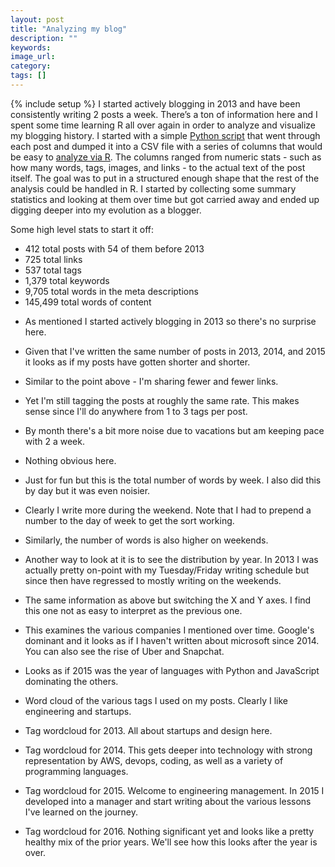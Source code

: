 ```yaml
---
layout: post
title: "Analyzing my blog"
description: ""
keywords:
image_url:
category:
tags: []
---
```

{% include setup %}
I started actively blogging in 2013 and have been consistently writing 2 posts a week. There’s a ton of information here and I spent some time learning R all over again in order to analyze and visualize my blogging history. I started with a simple [Python script](https://github.com/dangoldin/blog-analytics/blob/master/analyze.py) that went through each post and dumped it into a CSV file with a series of columns that would be easy to [analyze via R](https://github.com/dangoldin/blog-analytics/blob/master/analyze.R). The columns ranged from numeric stats - such as how many words, tags, images, and links - to the actual text of the post itself. The goal was to put in a structured enough shape that the rest of the analysis could be handled in R. I started by collecting some summary statistics and looking at them over time but got carried away and ended up digging deeper into my evolution as a blogger.

Some high level stats to start it off:

- 412 total posts with 54 of them before 2013
- 725 total links
- 537 total tags
- 1,379 total keywords
- 9,705 total words in the meta descriptions
- 145,499 total words of content

<ul class="thumbnails">
  <li class="span8">
    <div class="thumbnail">
      <amp-img src="{{ IMG_PATH }}date_year-plot-count.png" alt="Posts by year" width="2525" height="1425" layout="responsive">
      <p>As mentioned I started actively blogging in 2013 so there's no surprise here.</p>
    </div>
  </li>

  <li class="span8">
    <div class="thumbnail">
      <amp-img src="{{ IMG_PATH }}date_year-plot-words.png" alt="Words by year" width="2525" height="1425" layout="responsive">
      <p>Given that I've written the same number of posts in 2013, 2014, and 2015 it looks as if my posts have gotten shorter and shorter.</p>
    </div>
  </li>

  <li class="span8">
    <div class="thumbnail">
      <amp-img src="{{ IMG_PATH }}date_year-plot-links.png" alt="Links by year" width="2525" height="1425" layout="responsive">
      <p>Similar to the point above - I'm sharing fewer and fewer links.</p>
    </div>
  </li>

  <li class="span8">
    <div class="thumbnail">
      <amp-img src="{{ IMG_PATH }}date_year-plot-tags.png" alt="Tags by year" width="2525" height="1425" layout="responsive">
      <p>Yet I'm still tagging the posts at roughly the same rate. This makes sense since I'll do anywhere from 1 to 3 tags per post.</p>
    </div>
  </li>

  <li class="span8">
    <div class="thumbnail">
      <amp-img src="{{ IMG_PATH }}date_month-plot-count.png" alt="Posts by month" width="2525" height="1425" layout="responsive">
      <p>By month there's a bit more noise due to vacations but am keeping pace with 2 a week.</p>
    </div>
  </li>

  <li class="span8">
    <div class="thumbnail">
      <amp-img src="{{ IMG_PATH }}date_month-plot-words.png" alt="Words by month" width="2525" height="1425" layout="responsive">
      <p>Nothing obvious here.</p>
    </div>
  </li>

  <li class="span8">
    <div class="thumbnail">
      <amp-img src="{{ IMG_PATH }}date_week-plot-words-v2.png" alt="Words by week" width="2525" height="1182" layout="responsive">
      <p>Just for fun but this is the total number of words by week. I also did this by day but it was even noisier.</p>
    </div>
  </li>

  <li class="span8">
    <div class="thumbnail">
      <amp-img src="{{ IMG_PATH }}dow-plot-count.png" alt="Posts by day of week" width="2525" height="1425" layout="responsive">
      <p>Clearly I write more during the weekend. Note that I had to prepend a number to the day of week to get the sort working.</p>
    </div>
  </li>

  <li class="span8">
    <div class="thumbnail">
      <amp-img src="{{ IMG_PATH }}dow-plot-words.png" alt="Words by day of week" width="2525" height="1425" layout="responsive">
      <p>Similarly, the number of words is also higher on weekends.</p>
    </div>
  </li>

  <li class="span8">
    <div class="thumbnail">
      <amp-img src="{{ IMG_PATH }}date_year-dow-plot1.png" alt="Number of posts by day of week and year" width="2525" height="1425" layout="responsive">
      <p>Another way to look at it is to see the distribution by year. In 2013 I was actually pretty on-point with my Tuesday/Friday writing schedule but since then have regressed to mostly writing on the weekends.</p>
    </div>
  </li>

  <li class="span8">
    <div class="thumbnail">
      <amp-img src="{{ IMG_PATH }}date_year-dow-plot2.png" alt="Number of posts by year and day of week" width="2525" height="1425" layout="responsive">
      <p>The same information as above but switching the X and Y axes. I find this one not as easy to interpret as the previous one.</p>
    </div>
  </li>

  <li class="span8">
    <div class="thumbnail">
      <amp-img src="{{ IMG_PATH }}company-mention.png" alt="Company mentions" width="2525" height="1425" layout="responsive">
      <p>This examines the various companies I mentioned over time. Google's dominant and it looks as if I haven't written about microsoft since 2014. You can also see the rise of Uber and Snapchat.</p>
    </div>
  </li>

  <li class="span8">
    <div class="thumbnail">
      <amp-img src="{{ IMG_PATH }}language-mention.png" alt="Java mentions" width="2525" height="1425" layout="responsive">
      <p>Looks as if 2015 was the year of languages with Python and JavaScript dominating the others.</p>
    </div>
  </li>

  <li class="span8">
    <div class="thumbnail">
      <amp-img src="{{ IMG_PATH }}wordcloud.png" alt="Tag wordcloud" width="600" height="600" layout="responsive">
      <p>Word cloud of the various tags I used on my posts. Clearly I like engineering and startups.</p>
    </div>
  </li>

  <li class="span8">
    <div class="thumbnail">
      <amp-img src="{{ IMG_PATH }}wordcloud_2013.png" alt="Tag wordcloud 2013" width="600" height="600" layout="responsive">
      <p>Tag wordcloud for 2013. All about startups and design here.</p>
    </div>
  </li>

  <li class="span8">
    <div class="thumbnail">
      <amp-img src="{{ IMG_PATH }}wordcloud_2014.png" alt="Tag wordcloud 2014" width="600" height="600" layout="responsive">
      <p>Tag wordcloud for 2014. This gets deeper into technology with strong representation by AWS, devops, coding, as well as a variety of programming languages.</p>
    </div>
  </li>

  <li class="span8">
    <div class="thumbnail">
      <amp-img src="{{ IMG_PATH }}wordcloud_2015.png" alt="Tag wordcloud 2015" width="600" height="600" layout="responsive">
      <p>Tag wordcloud for 2015. Welcome to engineering management. In 2015 I developed into a manager and start writing about the various lessons I've learned on the journey.</p>
    </div>
  </li>

  <li class="span8">
    <div class="thumbnail">
      <amp-img src="{{ IMG_PATH }}wordcloud_2016.png" alt="Tag wordcloud 2016" width="600" height="600" layout="responsive">
      <p>Tag wordcloud for 2016. Nothing significant yet and looks like a pretty healthy mix of the prior years. We'll see how this looks after the year is over.</p>
    </div>
  </li>
</ul>
